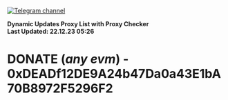 [![Telegram channel](https://img.shields.io/endpoint?url=https://runkit.io/damiankrawczyk/telegram-badge/branches/master?url=https://t.me/n4z4v0d)](https://t.me/n4z4v0d) 

**Dynamic Updates Proxy List with Proxy Checker**  
**Last Updated: 22.12.23 05:26**

# DONATE (_any evm_) - 0xDEADf12DE9A24b47Da0a43E1bA70B8972F5296F2

